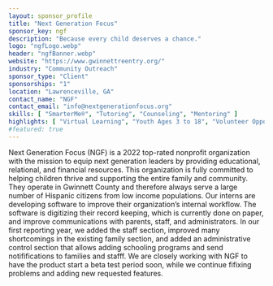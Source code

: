 ```yaml
---
layout: sponsor_profile
title: "Next Generation Focus"
sponsor_key: ngf
description: "Because every child deserves a chance."
logo: "ngfLogo.webp"
header: "ngfBanner.webp"
website: "https://www.gwinnettreentry.org/"
industry: "Community Outreach"
sponsor_type: "Client"
sponsorships: "1"
location: "Lawrenceville, GA"
contact_name: "NGF"
contact_email: "info@nextgenerationfocus.org"
skills: [ "SmarterMe®", "Tutoring", "Counseling", "Mentoring" ]
highlights: [ "Virtual Learning", "Youth Ages 3 to 18", "Volunteer Opportunities" ]
#featured: true
---
```

Next Generation Focus (NGF) is a 2022 top-rated nonprofit
organization with the mission to equip next generation leaders by
providing educational, relational, and financial resources. This
organization is fully committed to helping children thrive and
supporting the entire family and community. They operate in
Gwinnett County and therefore always serve a large number of
Hispanic citizens from low income populations. Our interns are
developing software to improve their organization’s internal
workflow. The software is digitizing their record keeping, which is
currently done on paper, and improve communications with parents,
staff, and administrators. In our first reporting year, we added the
staff section, improved many shortcomings in the existing family
section, and added an administrative control section that allows
adding schooling programs and send notififications to families and
stafff. We are closely working with NGF to have the product start a
beta test period soon, while we continue fifixing problems and
adding new requested features.
